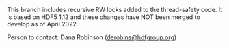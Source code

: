 This branch includes recursive RW locks added to the thread-safety code. It
is based on HDF5 1.12 and these changes have NOT been merged to develop as of
April 2022.

Person to contact: Dana Robinson (derobins@hdfgroup.org)

